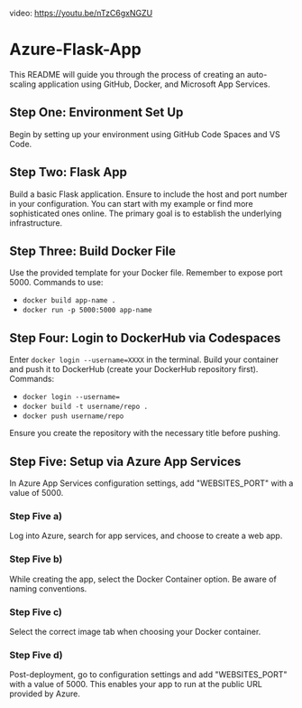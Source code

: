 video: https://youtu.be/nTzC6gxNGZU
# Azure-Flask-App

This README will guide you through the process of creating an auto-scaling application using GitHub, Docker, and Microsoft App Services.

## Step One: Environment Set Up
Begin by setting up your environment using GitHub Code Spaces and VS Code.


## Step Two: Flask App
Build a basic Flask application. Ensure to include the host and port number in your configuration. You can start with my example or find more sophisticated ones online. The primary goal is to establish the underlying infrastructure.

## Step Three: Build Docker File
Use the provided template for your Docker file. Remember to expose port 5000.
Commands to use:
  - `docker build app-name .`
  - `docker run -p 5000:5000 app-name`

## Step Four: Login to DockerHub via Codespaces
Enter `docker login --username=XXXX` in the terminal. Build your container and push it to DockerHub (create your DockerHub repository first).
Commands:
  - `docker login --username=`
  - `docker build -t username/repo .`
  - `docker push username/repo`

Ensure you create the repository with the necessary title before pushing.


## Step Five: Setup via Azure App Services
In Azure App Services configuration settings, add "WEBSITES_PORT" with a value of 5000.

### Step Five a)
Log into Azure, search for app services, and choose to create a web app.


### Step Five b)
While creating the app, select the Docker Container option. Be aware of naming conventions.


### Step Five c)
Select the correct image tab when choosing your Docker container.


### Step Five d)
Post-deployment, go to configuration settings and add "WEBSITES_PORT" with a value of 5000. This enables your app to run at the public URL provided by Azure.

